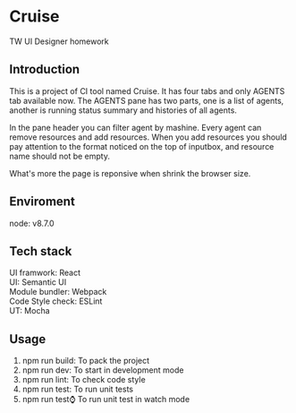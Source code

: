# Cruise
TW UI Designer homework

## Introduction
This is a project of CI tool named Cruise. It has four tabs and only AGENTS tab available now. The AGENTS pane has two parts, one is a list of agents, another is running status summary and histories of all agents.  

In the pane header you can filter agent by mashine. Every agent can remove resources and add resources. When you add resources you should pay attention to the format noticed on the top of inputbox, and resource name should not be empty.
  
What's more the page is reponsive when shrink the browser size.

## Enviroment
node: v8.7.0

## Tech stack
UI framwork: React  
UI: Semantic UI  
Module bundler: Webpack  
Code Style check: ESLint  
UT: Mocha

## Usage  
1. npm run build: To pack the project
2. npm run dev: To start in development mode
3. npm run lint: To check code style
4. npm run test: To run unit tests
5. npm run test:watch: To run unit test in watch mode

